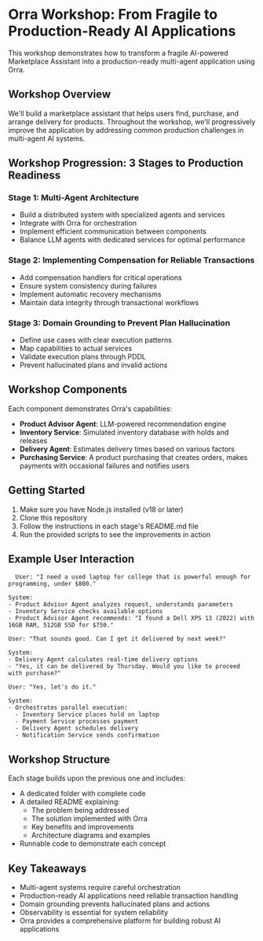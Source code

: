 # Orra Workshop: From Fragile to Production-Ready AI Applications

This workshop demonstrates how to transform a fragile AI-powered Marketplace Assistant into a production-ready multi-agent application using Orra.

## Workshop Overview

We'll build a marketplace assistant that helps users find, purchase, and arrange delivery for products. Throughout the workshop, we'll progressively improve the application by addressing common production challenges in multi-agent AI systems.

## Workshop Progression: 3 Stages to Production Readiness

### Stage 1: Multi-Agent Architecture
- Build a distributed system with specialized agents and services
- Integrate with Orra for orchestration
- Implement efficient communication between components
- Balance LLM agents with dedicated services for optimal performance

### Stage 2: Implementing Compensation for Reliable Transactions
- Add compensation handlers for critical operations
- Ensure system consistency during failures
- Implement automatic recovery mechanisms
- Maintain data integrity through transactional workflows

### Stage 3: Domain Grounding to Prevent Plan Hallucination
- Define use cases with clear execution patterns
- Map capabilities to actual services
- Validate execution plans through PDDL
- Prevent hallucinated plans and invalid actions

## Workshop Components

Each component demonstrates Orra's capabilities:

- **Product Advisor Agent**: LLM-powered recommendation engine
- **Inventory Service**: Simulated inventory database with holds and releases
- **Delivery Agent**: Estimates delivery times based on various factors
- **Purchasing Service**: A product purchasing that creates orders, makes payments with occasional failures and notifies users

## Getting Started

1. Make sure you have Node.js installed (v18 or later)
2. Clone this repository
3. Follow the instructions in each stage's README.md file
4. Run the provided scripts to see the improvements in action

## Example User Interaction

```
  User: "I need a used laptop for college that is powerful enough for programming, under $800."

System:
- Product Advisor Agent analyzes request, understands parameters
- Inventory Service checks available options
- Product Advisor Agent recommends: "I found a Dell XPS 13 (2022) with 16GB RAM, 512GB SSD for $750."

User: "That sounds good. Can I get it delivered by next week?"

System:
- Delivery Agent calculates real-time delivery options
- "Yes, it can be delivered by Thursday. Would you like to proceed with purchase?"

User: "Yes, let's do it."

System:
- Orchestrates parallel execution:
  - Inventory Service places hold on laptop
  - Payment Service processes payment
  - Delivery Agent schedules delivery
  - Notification Service sends confirmation
```

## Workshop Structure

Each stage builds upon the previous one and includes:
- A dedicated folder with complete code
- A detailed README explaining:
    - The problem being addressed
    - The solution implemented with Orra
    - Key benefits and improvements
    - Architecture diagrams and examples
- Runnable code to demonstrate each concept

## Key Takeaways

- Multi-agent systems require careful orchestration
- Production-ready AI applications need reliable transaction handling
- Domain grounding prevents hallucinated plans and actions
- Observability is essential for system reliability
- Orra provides a comprehensive platform for building robust AI applications
